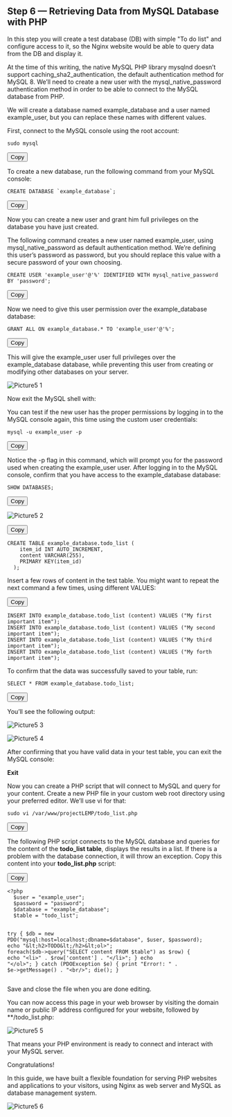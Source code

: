 ## Step 6 — Retrieving Data from MySQL Database with PHP

In this step you will create a test database (DB) with simple "To do list" and configure access to it, so the Nginx website would be able to query data from the DB and display it.

At the time of this writing, the native MySQL PHP library mysqlnd doesn’t support caching_sha2_authentication, the default authentication method for MySQL 8. We’ll need to create a new user with the mysql_native_password authentication method in order to be able to connect to the MySQL database from PHP.

We will create a database named example_database and a user named example_user, but you can replace these names with different values.

First, connect to the MySQL console using the root account:

<div id="code-container">
  <pre><code>sudo mysql</code></pre>
  <button class="btn" data-clipboard-target="#code-container"><i class="fa fa-copy"></i> Copy</button>
</div>

To create a new database, run the following command from your MySQL console:

<div id="code-container">
  <pre><code>CREATE DATABASE `example_database`;</code></pre>
  <button class="btn" data-clipboard-target="#code-container"><i class="fa fa-copy"></i> Copy</button>
</div>

Now you can create a new user and grant him full privileges on the database you have just created.

The following command creates a new user named example_user, using mysql_native_password as default authentication method. We’re defining this user’s password as password, but you should replace this value with a secure password of your own choosing.

<div id="code-container">
  <pre><code>CREATE USER 'example_user'@'%' IDENTIFIED WITH mysql_native_password BY 'password';</code></pre>
  <button class="btn" data-clipboard-target="#code-container"><i class="fa fa-copy"></i> Copy</button>
</div>

Now we need to give this user permission over the example_database database:

<div id="code-container">
  <pre><code>GRANT ALL ON example_database.* TO 'example_user'@'%';</code></pre>
  <button class="btn" data-clipboard-target="#code-container"><i class="fa fa-copy"></i> Copy</button>
</div>

This will give the example_user user full privileges over the example_database database, while preventing this user from creating or modifying other databases on your server.

![Picture5 1](https://user-images.githubusercontent.com/130314772/232849913-6199dcdb-7296-4bf6-aa6f-5aacd92ac541.png)

Now exit the MySQL shell with:

You can test if the new user has the proper permissions by logging in to the MySQL console again, this time using the custom user credentials:

<div id="code-container">
  <pre><code>mysql -u example_user -p</code></pre>
  <button class="btn" data-clipboard-target="#code-container"><i class="fa fa-copy"></i> Copy</button>
</div>

Notice the -p flag in this command, which will prompt you for the password used when creating the example_user user. After logging in to the MySQL console, confirm that you have access to the example_database database:

<div id="code-container">
  <pre><code>SHOW DATABASES;</code></pre>
  <button class="btn" data-clipboard-target="#code-container"><i class="fa fa-copy"></i> Copy</button>
</div>

![Picture5 2](https://user-images.githubusercontent.com/130314772/232852666-24139674-c425-4593-b71d-f91665a9992e.png)

<div>
  <button id="copy-button">Copy</button>
  <pre><code>CREATE TABLE example_database.todo_list (
    item_id INT AUTO_INCREMENT,
    content VARCHAR(255),
    PRIMARY KEY(item_id)
  );</code></pre>
</div>

Insert a few rows of content in the test table. You might want to repeat the next command a few times, using different VALUES:
<div>
  <button id="copy-button">Copy</button>
  <pre><code>INSERT INTO example_database.todo_list (content) VALUES ("My first important item");
INSERT INTO example_database.todo_list (content) VALUES ("My second important item");
INSERT INTO example_database.todo_list (content) VALUES ("My third important item");
INSERT INTO example_database.todo_list (content) VALUES ("My forth important item");</code></pre>
</div>

To confirm that the data was successfully saved to your table, run:

<div id="code-container">
  <pre><code>SELECT * FROM example_database.todo_list;</code></pre>
  <button class="btn" data-clipboard-target="#code-container"><i class="fa fa-copy"></i> Copy</button>
</div>

You’ll see the following output:

![Picture5 3](https://user-images.githubusercontent.com/130314772/232854851-a94da2bf-db47-4e43-9f75-b81e02041299.png)

![Picture5 4](https://user-images.githubusercontent.com/130314772/232855071-605cde8f-a15d-4bbf-8bbd-c2cfaf0667c2.png)

After confirming that you have valid data in your test table, you can exit the MySQL console:

**Exit**

Now you can create a PHP script that will connect to MySQL and query for your content. Create a new PHP file in your custom web root directory using your preferred editor. We’ll use vi for that:

<div id="code-container">
  <pre><code>sudo vi /var/www/projectLEMP/todo_list.php</code></pre>
  <button class="btn" data-clipboard-target="#code-container"><i class="fa fa-copy"></i> Copy</button>
</div>

The following PHP script connects to the MySQL database and queries for the content of the **todo_list table**, displays the results in a list. If there is a problem with the database connection, it will throw an exception.
Copy this content into your **todo_list.php** script:

<div>
  <button id="copy-button">Copy</button>
  <pre><code>&lt;?php
  $user = "example_user";
  $password = "password";
  $database = "example_database";
  $table = "todo_list";

  try {
    $db = new PDO("mysql:host=localhost;dbname=$database", $user, $password);
    echo "&lt;h2>TODO&lt;/h2>&lt;ol>";
    foreach($db->query("SELECT content FROM $table") as $row) {
      echo "&lt;li>" . $row['content'] . "&lt;/li>";
    }
    echo "&lt;/ol>";
  } catch (PDOException $e) {
      print "Error!: " . $e->getMessage() . "&lt;br/>";
      die();
  }
</code></pre>
</div>

Save and close the file when you are done editing.

You can now access this page in your web browser by visiting the domain name or public IP address configured for your website, followed by **/todo_list.php:

![Picture5 5](https://user-images.githubusercontent.com/130314772/232857296-6de2da70-4063-4b07-8768-1f9d6aad24f8.png)

That means your PHP environment is ready to connect and interact with your MySQL server.

Congratulations!

In this guide, we have built a flexible foundation for serving PHP websites and applications to your visitors, using Nginx as web server and MySQL as database management system.

![Picture5 6](https://user-images.githubusercontent.com/130314772/232857895-336ad063-98d4-40ce-b197-5d777a5f0837.png)

